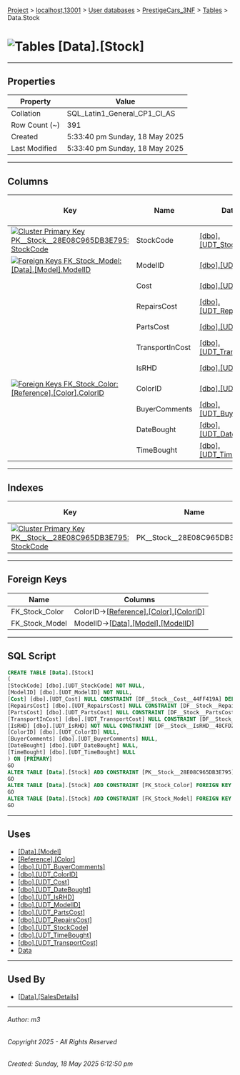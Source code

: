 #### 

[Project](../../../../index.md) > [localhost,13001](../../../index.md) > [User databases](../../index.md) > [PrestigeCars_3NF](../index.md) > [Tables](Tables.md) > Data.Stock

# ![Tables](../../../../Images/Table32.png) [Data].[Stock]

---

## <a name="#properties"></a>Properties

| Property | Value |
|---|---|
| Collation | SQL_Latin1_General_CP1_CI_AS |
| Row Count (~) | 391 |
| Created | 5:33:40 pm Sunday, 18 May 2025 |
| Last Modified | 5:33:40 pm Sunday, 18 May 2025 |


---

## <a name="#columns"></a>Columns

| Key | Name | Data Type | Max Length (Bytes) | Nullability | Default |
|---|---|---|---|---|---|
| [![Cluster Primary Key PK__Stock__28E08C965DB3E795: StockCode](../../../../Images/pkcluster.png)](#indexes) | StockCode | [[dbo].[UDT_StockCode]](../Programmability/Types/User-Defined_Data_Types/dbo_UDT_StockCode.md) | 100 | NOT NULL |  |
| [![Foreign Keys FK_Stock_Model: [Data].[Model].ModelID](../../../../Images/fk.png)](#foreignkeys) | ModelID | [[dbo].[UDT_ModelID]](../Programmability/Types/User-Defined_Data_Types/dbo_UDT_ModelID.md) | 2 | NOT NULL |  |
|  | Cost | [[dbo].[UDT_Cost]](../Programmability/Types/User-Defined_Data_Types/dbo_UDT_Cost.md) | 8 | NULL allowed | ((0)) |
|  | RepairsCost | [[dbo].[UDT_RepairsCost]](../Programmability/Types/User-Defined_Data_Types/dbo_UDT_RepairsCost.md) | 8 | NULL allowed | ((0)) |
|  | PartsCost | [[dbo].[UDT_PartsCost]](../Programmability/Types/User-Defined_Data_Types/dbo_UDT_PartsCost.md) | 8 | NULL allowed | ((0)) |
|  | TransportInCost | [[dbo].[UDT_TransportCost]](../Programmability/Types/User-Defined_Data_Types/dbo_UDT_TransportCost.md) | 8 | NULL allowed | ((0)) |
|  | IsRHD | [[dbo].[UDT_IsRHD]](../Programmability/Types/User-Defined_Data_Types/dbo_UDT_IsRHD.md) | 1 | NOT NULL | ((0)) |
| [![Foreign Keys FK_Stock_Color: [Reference].[Color].ColorID](../../../../Images/fk.png)](#foreignkeys) | ColorID | [[dbo].[UDT_ColorID]](../Programmability/Types/User-Defined_Data_Types/dbo_UDT_ColorID.md) | 2 | NULL allowed |  |
|  | BuyerComments | [[dbo].[UDT_BuyerComments]](../Programmability/Types/User-Defined_Data_Types/dbo_UDT_BuyerComments.md) | 8000 | NULL allowed |  |
|  | DateBought | [[dbo].[UDT_DateBought]](../Programmability/Types/User-Defined_Data_Types/dbo_UDT_DateBought.md) | 3 | NULL allowed |  |
|  | TimeBought | [[dbo].[UDT_TimeBought]](../Programmability/Types/User-Defined_Data_Types/dbo_UDT_TimeBought.md) | 5 | NULL allowed |  |


---

## <a name="#indexes"></a>Indexes

| Key | Name | Key Columns | Unique |
|---|---|---|---|
| [![Cluster Primary Key PK__Stock__28E08C965DB3E795: StockCode](../../../../Images/pkcluster.png)](#indexes) | PK__Stock__28E08C965DB3E795 | StockCode | YES |


---

## <a name="#foreignkeys"></a>Foreign Keys

| Name | Columns |
|---|---|
| FK_Stock_Color | ColorID->[[Reference].[Color].[ColorID]](Reference_Color.md) |
| FK_Stock_Model | ModelID->[[Data].[Model].[ModelID]](Data_Model.md) |


---

## <a name="#sqlscript"></a>SQL Script

```sql
CREATE TABLE [Data].[Stock]
(
[StockCode] [dbo].[UDT_StockCode] NOT NULL,
[ModelID] [dbo].[UDT_ModelID] NOT NULL,
[Cost] [dbo].[UDT_Cost] NULL CONSTRAINT [DF__Stock__Cost__44FF419A] DEFAULT ((0)),
[RepairsCost] [dbo].[UDT_RepairsCost] NULL CONSTRAINT [DF__Stock__RepairsCo__45F365D3] DEFAULT ((0)),
[PartsCost] [dbo].[UDT_PartsCost] NULL CONSTRAINT [DF__Stock__PartsCost__46E78A0C] DEFAULT ((0)),
[TransportInCost] [dbo].[UDT_TransportCost] NULL CONSTRAINT [DF__Stock__Transport__47DBAE45] DEFAULT ((0)),
[IsRHD] [dbo].[UDT_IsRHD] NOT NULL CONSTRAINT [DF__Stock__IsRHD__48CFD27E] DEFAULT ((0)),
[ColorID] [dbo].[UDT_ColorID] NULL,
[BuyerComments] [dbo].[UDT_BuyerComments] NULL,
[DateBought] [dbo].[UDT_DateBought] NULL,
[TimeBought] [dbo].[UDT_TimeBought] NULL
) ON [PRIMARY]
GO
ALTER TABLE [Data].[Stock] ADD CONSTRAINT [PK__Stock__28E08C965DB3E795] PRIMARY KEY CLUSTERED ([StockCode]) ON [PRIMARY]
GO
ALTER TABLE [Data].[Stock] ADD CONSTRAINT [FK_Stock_Color] FOREIGN KEY ([ColorID]) REFERENCES [Reference].[Color] ([ColorID])
GO
ALTER TABLE [Data].[Stock] ADD CONSTRAINT [FK_Stock_Model] FOREIGN KEY ([ModelID]) REFERENCES [Data].[Model] ([ModelID])
GO

```


---

## <a name="#uses"></a>Uses

* [[Data].[Model]](Data_Model.md)
* [[Reference].[Color]](Reference_Color.md)
* [[dbo].[UDT_BuyerComments]](../Programmability/Types/User-Defined_Data_Types/dbo_UDT_BuyerComments.md)
* [[dbo].[UDT_ColorID]](../Programmability/Types/User-Defined_Data_Types/dbo_UDT_ColorID.md)
* [[dbo].[UDT_Cost]](../Programmability/Types/User-Defined_Data_Types/dbo_UDT_Cost.md)
* [[dbo].[UDT_DateBought]](../Programmability/Types/User-Defined_Data_Types/dbo_UDT_DateBought.md)
* [[dbo].[UDT_IsRHD]](../Programmability/Types/User-Defined_Data_Types/dbo_UDT_IsRHD.md)
* [[dbo].[UDT_ModelID]](../Programmability/Types/User-Defined_Data_Types/dbo_UDT_ModelID.md)
* [[dbo].[UDT_PartsCost]](../Programmability/Types/User-Defined_Data_Types/dbo_UDT_PartsCost.md)
* [[dbo].[UDT_RepairsCost]](../Programmability/Types/User-Defined_Data_Types/dbo_UDT_RepairsCost.md)
* [[dbo].[UDT_StockCode]](../Programmability/Types/User-Defined_Data_Types/dbo_UDT_StockCode.md)
* [[dbo].[UDT_TimeBought]](../Programmability/Types/User-Defined_Data_Types/dbo_UDT_TimeBought.md)
* [[dbo].[UDT_TransportCost]](../Programmability/Types/User-Defined_Data_Types/dbo_UDT_TransportCost.md)
* [Data](../Security/Schemas/dbo_Data.md)


---

## <a name="#usedby"></a>Used By

* [[Data].[SalesDetails]](Data_SalesDetails.md)


---

###### Author:  m3

###### Copyright 2025 - All Rights Reserved

###### Created: Sunday, 18 May 2025 6:12:50 pm

